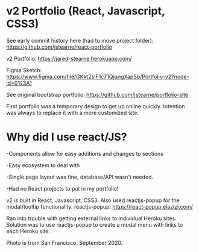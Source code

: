 # v2 Portfolio (React, Javascript, CSS3)

See early commit history here (had to move project folder): https://github.com/jstearne/react-portfolio

v2 Portfolio: https://jared-stearne.herokuapp.com/

Figma Sketch: https://www.figma.com/file/GKkt2sIF1c71QjqngXapSb/Portfolio-v2?node-id=0%3A1

See original bootstrap portfolio: https://github.com/jstearne/portfolio-site

First portfolio was a temporary design to get up online quickly. Intention was always to replace it with a more customized site.

# Why did I use react/JS?

-Components allow for easy additions and changes to sections

-Easy ecosystem to deal with

-Single page layout was fine, database/API wasn't needed.

-Had no React projects to put in my portfolio!

v2 is built in React, Javascript, CSS3. Also used reactjs-popup for the modal/tooltip functionality.
reactjs-popup: https://react-popup.elazizi.com/

Ran into trouble with getting external links to individual Heroku sites. Solution was to use reactjs-popup to create a modal menu with links to each Heroku site. 

Photo is from San Francisco, September 2020.